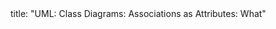<frontmatter>
title: "UML: Class Diagrams: Associations as Attributes: What"
</frontmatter>

<include src="index-body.md" boilerplate />
